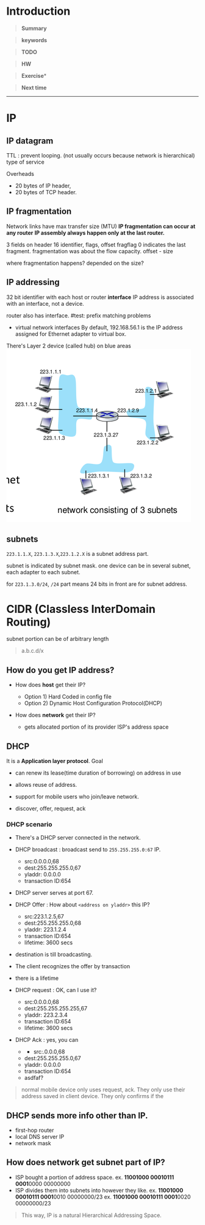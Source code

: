 # Introduction 

>**Summary**
>

>**keywords**
>

>**TODO**
>

> **HW**

>**Exercise*** 
>

> **Next time**
> 

*********
# IP
## IP datagram
TTL : prevent looping. (not usually occurs because network is hierarchical)
type of service

Overheads
* 20 bytes of IP header,
* 20 bytes of TCP header.


## IP fragmentation
Network links have max transfer size (MTU)
**IP fragmentation can occur at any router** 
**IP assembly always happen only at the last router.**

3 fields on header
16 identifier, flags, offset 
fragflag 0 indicates the last fragment.
fragmentation was about the flow capacity.
offset - size

where fragmentation happens? depended on the size?
## IP addressing
32 bit identifier with each host or router **interface**
IP address is associated with an interface, not a device.

router also has interface. 
#test: prefix matching problems

* virtual network interfaces
	By default, 192.168.56.1 is the IP address assigned for Ethernet adapter to virtual box.

There's Layer 2 device (called hub) on blue areas
![network example](../images/20231109133300.png)
## subnets
`223.1.1.X`, `223.1.3.X`,`223.1.2.X` is a subnet address part.

subnet is indicated by subnet mask.
one device can be in several subnet, each adapter to each subnet.

for `223.1.3.0/24`, `/24` part means 24 bits in front are for subnet address.

# CIDR (Classless InterDomain Routing)
subnet portion can be of arbitrary length
>a.b.c.d/x


## How do you get IP address?
* How does __host__ get their IP?
	* Option 1) Hard Coded in config file
	* Option 2) Dynamic Host Configuration Protocol(DHCP)

* How does __network__ get their IP?
	* gets allocated portion of its provider ISP's address space

## DHCP
It is a __Application layer protocol__.
Goal
* can renew its lease(time duration of borrowing) on address in use
* allows reuse of address.
* support for mobile users who join/leave network.

* discover, offer, request, ack

### DHCP scenario
* There's a DHCP server connected in the network.
* DHCP broadcast : broadcast send to `255.255.255.0:67` IP.
	* src:0.0.0.0,68
	* dest:255.255.255.0,67
	* yladdr: 0.0.0.0
	* transaction ID:654
* DHCP server serves at port 67.

* DHCP Offer : How about `<address on yladdr>` this IP?
	* src:223.1.2.5,67
	* dest:255.255.255.0,68
	* yladdr: 223.1.2.4
	* transaction ID:654
	* lifetime: 3600 secs
* destination is till broadcasting.
* The client recognizes the offer by transaction
* there is a lifetime

* DHCP request : OK, can I use it?
	* src:0.0.0.0,68
	* dest:255.255.255.255,67
	* yladdr: 223.2.3.4
	* transaction ID:654
	* lifetime: 3600 secs

* DHCP Ack : yes, you can
	* * src:.0.0.0,68
	* dest:255.255.255.0,67
	* yladdr: 0.0.0.0
	* transaction ID:654
	* asdfaf?

> normal mobile device only uses request, ack. They only use their address saved in client device. They only confirms if the

## DHCP sends more info other than IP.
* first-hop router
* local DNS server IP
* network mask

## How does network get subnet part of IP?
* ISP bought a portion of address space.
	ex. **11001000 00010111 0001**0000 00000000
* ISP divides them into subnets into however they like.
	ex. **11001000 00010111 0001**0010 00000000/23
	ex. **11001000 00010111 0001**0020 00000000/23

>This way, IP is a natural Hierarchical Addressing Space.